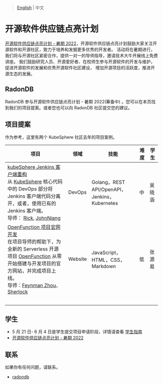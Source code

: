 
>  [English](README.md)  | 中文

# 开源软件供应链点亮计划
[开源软件供应链点亮计划 - 暑期 2022](https://summer.iscas.ac.cn)，开源软件供应链点亮计划鼓励大家关注开源软件和开源社区，致力于培养和发掘更多优秀的开发者。
活动将在暑期进行，我们将与开源社区紧密合作，提供一对一的导师指导，邀请技术大牛开展线上免费讲座。
我们鼓励研究人员、开源爱好者、在校师生参与开源软件的开发与维护，促进开源软件的发展和优秀开源软件社区建设，
增加开源项目的活跃度，推进开源生态的发展。

## RadonDB

RadonDB 参与开源软件供应链点亮计划 - 暑期 2022(筹备中) 。您可以在本页找到我们的项目提案。或者您也可以向 RadonDB 社区提交您的建议。

## 项目提案

作为参考，这里有两个 KubeSphere 社区去年的项目案例。

| 项目 | 领域 | 技能 | 难 度 | 学生 |
| --- | --- | --- | --- | --- |
| [kubeSphere Jenkins 客户端重构](kubeSphere-jenkins-client-refactor_zh-CN.md) <br/>从 [KubeSphere](https://github.com/kubesphere/kubesphere/) 核心代码中的 DevOps 部分将 Jenkins 客户端代码分离开，或者，使用已有的 Jenkins 客户端。<br/>导师： [Rick](https://github.com/LinuxSuRen/), [JohnNiang](https://github.com/johnniang/) | DevOps | Golang，REST API/OpenAPI，Jenkins，Kubernetes | 中 | 吴晓涵 |
| [OpenFunction 项目官网开发](openfunction-website_zh-CN.md)<br>在项目导师的帮助下，为全新的 Serverless 开源项目 [OpenFunction](https://github.com/OpenFunction/OpenFunction) 从零开始搭建与开发项目的官方网站，并完成项目上线。<br>导师：[Feynman Zhou](https://github.com/FeynmanZhou)、[Sherlock](https://github.com/Sherlock113) | Website | JavaScript，HTML，CSS，Markdown | 低 | 张源易 |
||||||
||||||
||||||
||||||
||||||

## 学生

* 5 月 21 日- 6 月 4 日是学生提交项目申请阶段，详情请查看 [学生指南](https://summer.iscas.ac.cn/help/student/)
* [开源软件供应链点亮计划 - 暑期 2022](https://summer.iscas.ac.cn/)

## 联系

如果你有任何问题，请联系。

* [radondb](radondb@yunify.com)